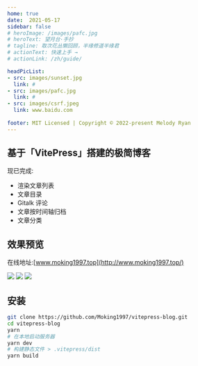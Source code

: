 ```yaml
---
home: true
date:  2021-05-17
sidebar: false
# heroImage: /images/pafc.jpg
# heroText: 望月台·手抄
# tagline: 取次花丛懒回顾，半缘修道半缘君
# actionText: 快速上手 →
# actionLink: /zh/guide/

headPicList:
- src: images/sunset.jpg
  link: #
- src: images/pafc.jpg
  link: #
- src: images/csrf.jpeg
  link: www.baidu.com
  
footer: MIT Licensed | Copyright © 2022-present Melody Ryan
---
```



<!-- ![](images/pafc.jpg) -->

## 基于「VitePress」搭建的极简博客

现已完成:

- 渲染文章列表
- 文章目录
- Gitalk 评论
- 文章按时间轴归档
- 文章分类

## 效果预览

在线地址:[www.moking1997.top](http://www.moking1997.top/)

![](https://p9-juejin.byteimg.com/tos-cn-i-k3u1fbpfcp/bea6d5aff2314807ad697badf01217f9~tplv-k3u1fbpfcp-watermark.image)
![](https://p3-juejin.byteimg.com/tos-cn-i-k3u1fbpfcp/ad5e2bc56ed447e1b313545e14e581fe~tplv-k3u1fbpfcp-watermark.image)
![](https://p1-juejin.byteimg.com/tos-cn-i-k3u1fbpfcp/ff6c25b2ce56486299d3caed58e24813~tplv-k3u1fbpfcp-watermark.image)

## 安装

```bash
git clone https://github.com/Moking1997/vitepress-blog.git
cd vitepress-blog
yarn
# 在本地启动服务器
yarn dev
# 构建静态文件 > .vitepress/dist
yarn build
```
